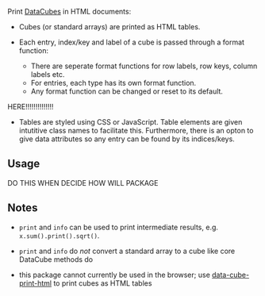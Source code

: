Print [DataCubes](https://github.com/gjmcn/data-cube) in HTML documents:

* Cubes (or standard arrays) are printed as HTML tables.

* Each entry, index/key and label of a cube is passed through a format function:
	* There are seperate format functions for row labels, row keys, column labels etc.
	* For entries, each type has its own format function.
	* Any format function can be changed or reset to its default.


HERE!!!!!!!!!!!!!!

* Tables are styled using CSS or JavaScript. Table elements are given intutitive class names to facilitate this. Furthermore, there is an opton to give data attributes so any entry can be found by its indices/keys.






## Usage

DO THIS WHEN DECIDE HOW WILL PACKAGE

## 

## Notes

* `print` and `info` can be used to print intermediate results, e.g. `x.sum().print().sqrt()`.


* `print` and `info` do *not* convert a standard array to a cube like core DataCube methods do


* this package cannot currently be used in the browser; use [data-cube-print-html](https://github.com/gjmcn/data-cube-print-html) to print cubes as HTML tables

